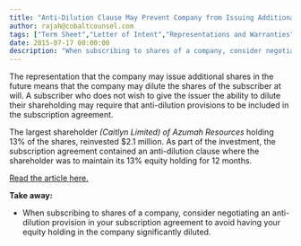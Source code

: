 ```yaml
---
title: "Anti-Dilution Clause May Prevent Company from Issuing Additional Shares"
author: rajah@cobaltcounsel.com
tags: ["Term Sheet","Letter of Intent","Representations and Warranties","Subscription Agreement","Company Formation","Rajah","Share Purchase Agreement","Investor Term Sheet","Memorandum of Understanding"]
date: 2015-07-17 00:00:00
description: "When subscribing to shares of a company, consider negotiating an anti-dilution provision in your subscription agreement to avoid having your equity holding in the company significantly diluted"
---
```


The representation that the company may issue additional shares in the future means that the company may dilute the shares of the subscriber at will. A subscriber who does not wish to give the issuer the ability to dilute their shareholding may require that anti-dilution provisions to be included in the subscription agreement.

The largest shareholder *(Caitlyn Limited) of Azumah Resources* holding 13% of the shares, reinvested $2.1 million. As part of the investment, the subscription agreement contained an anti-dilution clause where the shareholder was to maintain its 13% equity holding for 12 months.

[Read the article here.](http://www.proactiveinvestors.com.au/companies/news/57606/azumah-resources-cornerstone-investor-adds-to-holdings-at-premium-57606.html?)

**Take away:**

- When subscribing to shares of a company, consider negotiating an anti-dilution provision in your subscription agreement to avoid having your equity holding in the company significantly diluted.

